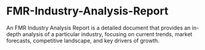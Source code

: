 # FMR-Industry-Analysis-Report
An FMR Industry Analysis Report is a detailed document that provides an in-depth analysis of a particular industry, focusing on current trends, market forecasts, competitive landscape, and key drivers of growth. 
